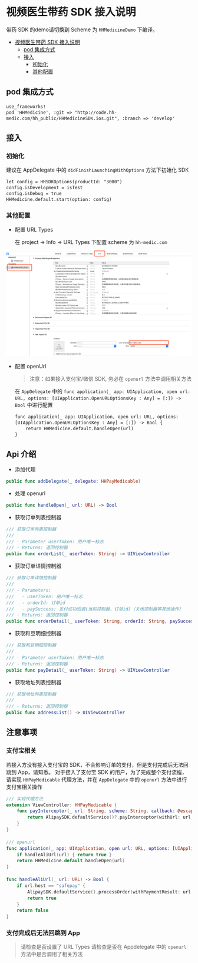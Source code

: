 # 视频医生带药 SDK 接入说明

带药 SDK 的demo请切换到 Scheme 为 `HHMedicineDemo` 下编译。

   * [视频医生带药 SDK 接入说明](#视频医生带药-sdk-接入说明)
      * [pod 集成方式](#pod-集成方式)
      * [接入](#接入)
         * [初始化](#初始化)
         * [其他配置](#其他配置)

## pod 集成方式

```shell
use_frameworks!
pod 'HHMedicine', :git => "http://code.hh-medic.com/hh_public/HHMedicineSDK.ios.git", :branch => 'develop'
```

## 接入

### 初始化

建议在 AppDelegate 中的 `didFinishLaunchingWithOptions` 方法下初始化 SDK

```
let config = HHSDKOptions(productId: "3000")
config.isDevelopment = isTest
config.isDebug = true
HHMedicine.default.start(option: config)
```

### 其他配置

- 配置 URL Types
    
    在 project -> Info -> URL Types 下配置 scheme 为 `hh-medic.com`
    
![URLScheme](./URLScheme.png)
    
- 配置 openUrl

    > 注意：如果接入支付宝/微信 SDK, 务必在 `openurl` 方法中调用相关方法

    在 `AppDelegate` 中的 `func application(_ app: UIApplication, open url: URL, options: [UIApplication.OpenURLOptionsKey : Any] = [:]) -> Bool` 中进行配置
    
    ```
    func application(_ app: UIApplication, open url: URL, options: [UIApplication.OpenURLOptionsKey : Any] = [:]) -> Bool {
        return HHMedicine.default.handleOpen(url)
    }
    ```
 
## Api 介绍
 
 - 添加代理

```Swift
public func addDelegate(_ delegate: HHPayMedicable)
```

- 处理 openurl

```Swift
public func handleOpen(_ url: URL) -> Bool
```
    
- 获取订单列表控制器

```Swift
/// 获取订单列表控制器
///
/// - Parameter userToken: 用户唯一标志
/// - Returns: 返回控制器
public func orderList(_ userToken: String) -> UIViewController
```

- 获取订单详情控制器

```Swift
/// 获取订单详情控制器
///
/// - Parameters:
///   - userToken: 用户唯一标志
///   - orderId: 订单id
///   - paySuccess: 支付成功回调(当前控制器，订单id)（关闭控制器等其他操作）
/// - Returns: 返回控制器
public func orderDetail(_ userToken: String, orderId: String, paySuccess: @escaping ((UIViewController, String) -> Void)) -> UIViewController
```

- 获取和豆明细控制器

```Swift
/// 获取和豆明细控制器
///
/// - Parameter userToken: 用户唯一标志
/// - Returns: 返回控制器
public func payDetail(_ userToken: String) -> UIViewController
```

- 获取地址列表控制器

```Swift
/// 获取地址列表控制器
///
/// - Returns: 返回控制器
public func addressList() -> UIViewController
```

## 注意事项

### 支付宝相关
若接入方没有接入支付宝的 SDK，不会影响订单的支付，但是支付完成后无法回跳到 App，请知悉。
对于接入了支付宝 SDK 的用户，为了完成整个支付流程，请实现 `HHPayMedicable` 代理方法，并在 `AppDelegate` 中的 `openurl` 方法中进行支付宝相关操作

```Swift
/// 实现代理方法
extension ViewController: HHPayMedicable {
    func payInterceptor(_ url: String, scheme: String, callback: @escaping (([AnyHashable : Any]?) -> Void)) -> Bool {
        return AlipaySDK.defaultService()?.payInterceptor(withUrl: url, fromScheme: scheme, callback: callback) ?? false
    }
}

/// openurl
func application(_ app: UIApplication, open url: URL, options: [UIApplication.OpenURLOptionsKey : Any] = [:]) -> Bool {
    if handleAliUrl(url) { return true }
    return HHMedicine.default.handleOpen(url)
}
    
func handleAliUrl(_ url: URL) -> Bool {
    if url.host == "safepay" {
        AlipaySDK.defaultService().processOrder(withPaymentResult: url, standbyCallback: nil)
        return true
    }
    return false
}
```

### 支付完成后无法回跳到 App
> 请检查是否设置了 URL Types
> 请检查是否在 Appdelegate 中的 `openurl` 方法中是否调用了相关方法
